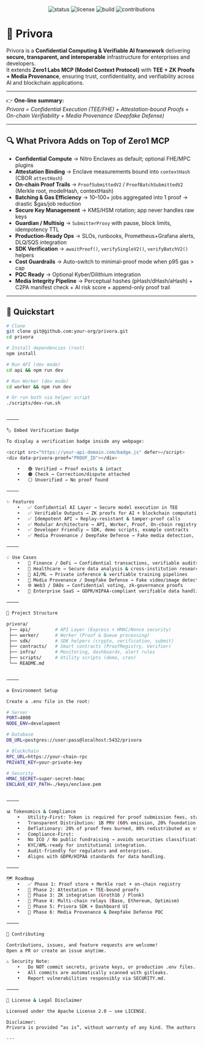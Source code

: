 <p align="center">
  <img src="https://img.shields.io/badge/status-active-brightgreen?style=for-the-badge" alt="status" />
  <img src="https://img.shields.io/badge/license-Apache%202.0-blue?style=for-the-badge" alt="license" />
  <img src="https://img.shields.io/badge/build-passing-success?style=for-the-badge" alt="build" />
  <img src="https://img.shields.io/badge/contributions-welcome-orange?style=for-the-badge" alt="contributions" />
</p>

# 🔐 Privora

Privora is a **Confidential Computing & Verifiable AI framework** delivering **secure, transparent, and interoperable** infrastructure for enterprises and developers.  
It extends **Zero1 Labs MCP (Model Context Protocol)** with **TEE + ZK Proofs + Media Provenance**, ensuring trust, confidentiality, and verifiability across AI and blockchain applications.

---

👉 **One-line summary:**  
*Privora = Confidential Execution (TEE/FHE) + Attestation-bound Proofs + On-chain Verifiability + Media Provenance (Deepfake Defense)*

---

## 🔍 What Privora Adds on Top of Zero1 MCP

- **Confidential Compute** → Nitro Enclaves as default; optional FHE/MPC plugins  
- **Attestation Binding** → Enclave measurements bound into `contextHash` (CBOR `attestHash`)  
- **On-chain Proof Trails** → `ProofSubmittedV2` / `ProofBatchSubmittedV2` (Merkle root, modelHash, contextHash)  
- **Batching & Gas Efficiency** → 10–100+ jobs aggregated into 1 proof → drastic $gas/job reduction  
- **Secure Key Management** → KMS/HSM rotation; app never handles raw keys  
- **Guardian / Multisig** → `SubmitterProxy` with pause, block limits, idempotency TTL  
- **Production-Ready Ops** → SLOs, runbooks, Prometheus+Grafana alerts, DLQ/SQS integration  
- **SDK Verification** → `awaitProof()`, `verifySingleV2()`, `verifyBatchV2()` helpers  
- **Cost Guardrails** → Auto-switch to minimal-proof mode when p95 gas > cap  
- **PQC Ready** → Optional Kyber/Dilithium integration  
- **Media Integrity Pipeline** → Perceptual hashes (pHash/dHash/aHash) + C2PA manifest check + AI risk score + append-only proof trail  

---

## 🚀 Quickstart

```bash
# Clone
git clone git@github.com:your-org/privora.git
cd privora

# Install dependencies (root)
npm install

# Run API (dev mode)
cd api && npm run dev

# Run Worker (dev mode)
cd worker && npm run dev

# Or run both via helper script
./scripts/dev-run.sh


⸻

🏷️ Embed Verification Badge

To display a verification badge inside any webpage:

<script src="https://your-api-domain.com/badge.js" defer></script>
<div data-privora-proof="PROOF_ID"></div>

	•	🟢 Verified → Proof exists & intact
	•	🟠 Check → Correction/dispute attached
	•	⚪️ Unverified → No proof found

⸻

✨ Features
	•	✅ Confidential AI Layer → Secure model execution in TEE
	•	✅ Verifiable Outputs → ZK proofs for AI + blockchain computations
	•	✅ Idempotent API → Replay-resistant & tamper-proof calls
	•	✅ Modular Architecture → API, Worker, Proof, On-chain registry
	•	✅ Developer Friendly → SDK, demo scripts, example contracts
	•	✅ Media Provenance / Deepfake Defense → Fake media detection, C2PA check, risk scoring

⸻

💡 Use Cases
	•	🏦 Finance / DeFi → Confidential transactions, verifiable audits
	•	🏥 Healthcare → Secure data analysis & cross-institution research
	•	🤖 AI/ML → Private inference & verifiable training pipelines
	•	🎥 Media Provenance / Deepfake Defense → Fake video/image detection, C2PA verification, risk scoring
	•	🌐 Web3 / DAOs → Confidential voting, zk-governance proofs
	•	🏢 Enterprise SaaS → GDPR/HIPAA-compliant verifiable data handling

⸻

📂 Project Structure

privora/
 ├── api/         # API Layer (Express + HMAC/Nonce security)
 ├── worker/      # Worker (Proof & Queue processing)
 ├── sdk/         # SDK helpers (crypto, verification, submit)
 ├── contracts/   # Smart contracts (ProofRegistry, Verifier)
 ├── infra/       # Monitoring, dashboards, alert rules
 ├── scripts/     # Utility scripts (demo, cron)
 └── README.md


⸻

⚙️ Environment Setup

Create a .env file in the root:

# Server
PORT=4000
NODE_ENV=development

# Database
DB_URL=postgres://user:pass@localhost:5432/privora

# Blockchain
RPC_URL=https://your-chain-rpc
PRIVATE_KEY=your-private-key

# Security
HMAC_SECRET=super-secret-hmac
ENCLAVE_KEY_PATH=./keys/enclave.pem


⸻

📊 Tokenomics & Compliance
	•	Utility-First: Token is required for proof submission fees, staking, SLA tiers, and governance.
	•	Transparent Distribution: 1B PRV (60% emission, 20% foundation, 10% partners, 10% community).
	•	Deflationary: 20% of proof fees burned, 80% redistributed as staking rewards.
	•	Compliance-First:
	•	No ICO / No public fundraising → avoids securities classification risk.
	•	KYC/AML-ready for institutional integration.
	•	Audit-friendly for regulators and enterprises.
	•	Aligns with GDPR/HIPAA standards for data handling.

⸻

🗺️ Roadmap
	•	✅ Phase 1: Proof store + Merkle root + on-chain registry
	•	🚧 Phase 2: Attestation + TEE-bound proofs
	•	🚧 Phase 3: ZK integration (Groth16 / Plonk)
	•	🚧 Phase 4: Multi-chain relays (Base, Ethereum, Optimism)
	•	🚧 Phase 5: Privora SDK + Dashboard UI
	•	🚧 Phase 6: Media Provenance & Deepfake Defense POC

⸻

🤝 Contributing

Contributions, issues, and feature requests are welcome!
Open a PR or create an issue anytime.

⚠️ Security Note:
	•	Do NOT commit secrets, private keys, or production .env files.
	•	All commits are automatically scanned with gitleaks.
	•	Report vulnerabilities responsibly via SECURITY.md.

⸻

📜 License & Legal Disclaimer

Licensed under the Apache License 2.0 – see LICENSE.

Disclaimer:
Privora is provided “as is”, without warranty of any kind. The authors and contributors are not responsible for any damages, compliance breaches, or misuse of the software. Users are responsible for ensuring legal/regulatory compliance in their own jurisdictions.

---
